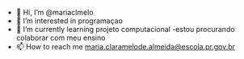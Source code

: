 - 👋 Hi, I’m @mariaclmelo
- 👀 I’m interested in programaçao
- 🌱 I’m currently learning projeto computacional
-estou procurando colaborar com meu ensino
- 📫 How to reach me maria.claramelode.almeida@escola.pr.gov.br

<!---
mariaclmelo/mariaclmelo is a ✨ special ✨ repository because its `README.md` (this file) appears on your GitHub profile.
You can click the Preview link to take a look at your changes.
--->
